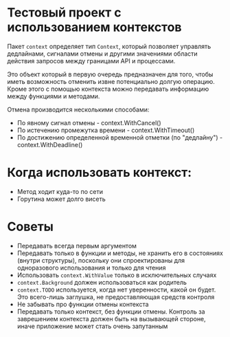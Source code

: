 # Тестовый проект с использованием контекстов

Пакет `context` определяет тип `Context`, который позволяет управлять дедлайнами, сигналами отмены и другими значениями области действия запросов между границами API и процессами.

Это объект который в первую очередь предназначен для того, чтобы иметь возможность отменить извне потенциально долгую операцию.
Кроме этого с помощью контекста можно передавать информацию между функциями и методами.

Отмена производится несколькими способами:
- По явному сигнал отмены - context.WithCancel()
- По истечению промежутка времени - context.WithTimeout()
- По достижению определенной временной отметки (по "дедлайну") - context.WithDeadline()

# Когда использовать контекст:
- Метод ходит куда-то по сети
- Горутина может долго висеть

# Советы
- Передавать всегда первым аргументом
- Передавать только в функции и методы, не хранить его в состояниях (внутри структуры), поскольку они спроектированы для одноразового использования и только для чтения
- Использовать `context.WithValue` только в исключительных случаях
- `context.Background` должен использоваться как родитель
- `context.TODO` используется, когда нет уверенности, какой он будет. Это всего-лишь заглушка, не предоставляющая средств контроля
- Не забывать про функции отмены контекста
- Передавать только контекст, без функции отмены. Контроль за заврешением контекста должен быть на вызывающей стороне, иначе приложение может стать очень запутанным